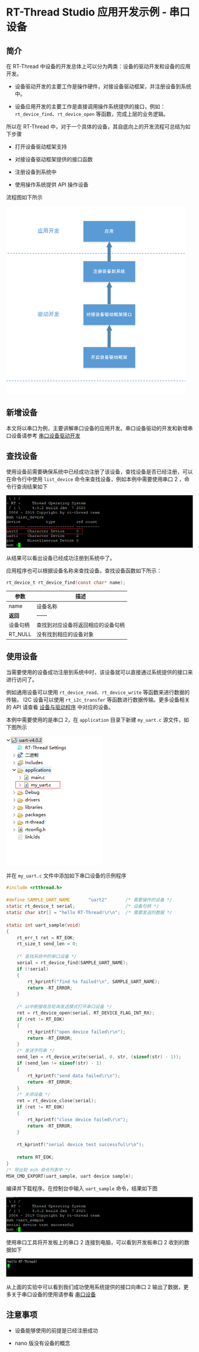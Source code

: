 # RT-Thread Studio 应用开发示例 - 串口设备

## 简介

在 RT-Thread 中设备的开发总体上可以分为两类：设备的驱动开发和设备的应用开发。

- 设备驱动开发的主要工作是操作硬件，对接设备驱动框架，并注册设备到系统中。

- 设备应用开发的主要工作是直接调用操作系统提供的接口，例如：`rt_device_find`、`rt_device_open` 等函数，完成上层的业务逻辑。

所以在 RT-Thread 中，对于一个具体的设备，其自底向上的开发流程可总结为如下步骤

- 打开设备驱动框架支持

- 对接设备驱动框架提供的接口函数

- 注册设备到系统中

- 使用操作系统提供 API 操作设备

流程图如下所示

![process](figures/process.png)

## 新增设备

本文将以串口为例，主要讲解串口设备的应用开发。串口设备驱动的开发和新增串口设备请参考 [串口设备驱动开发](https://www.rt-thread.org/document/site/#/development-tools/rtthread-studio/drivers/uart/v4.0.2/rtthread-studio-uart-v4.0.2)

## 查找设备

使用设备前需要确保系统中已经成功注册了该设备，查找设备是否已经注册，可以在命令行中使用 `list_device` 命令来查找设备，例如本例中需要使用串口 2 ，命令行查询结果如下

![list_device](figures/list_device.png)

从结果可以看出设备已经成功注册到系统中了。

应用程序也可以根据设备名称来查找设备。查找设备函数如下所示：

```c
rt_device_t rt_device_find(const char* name);
```

|**参数**|**描述**                         |
|----------|------------------------------------|
| name     | 设备名称                           |
|**返回**| ——                                 |
| 设备句柄 | 查找到对应设备将返回相应的设备句柄 |
| RT_NULL  | 没有找到相应的设备对象             |

## 使用设备

当需要使用的设备成功注册到系统中时，该设备就可以直接通过系统提供的接口来进行访问了。

例如通用设备可以使用 `rt_device_read`、`rt_device_write` 等函数来进行数据的传输， I2C 设备可以使用 `rt_i2c_transfer` 等函数进行数据传输。更多设备相关的 API 请查看 [设备与驱动程序](https://www.rt-thread.org/document/site/programming-manual/device/device/) 中对应的设备。

本例中需要使用的是串口 2，在 `application` 目录下新建 `my_uart.c` 源文件，如下图所示

![new-file](figures/new-file.png)

并在 `my_uart.c` 文件中添加如下串口设备的示例程序
```c
#include <rtthread.h>

#define SAMPLE_UART_NAME       "uart2"       /* 需要操作的设备 */
static rt_device_t serial;                   /* 设备句柄 */
static char str[] = "hello RT-Thread!\r\n";  /* 需要发送的数据 */

static int uart_sample(void)
{
    rt_err_t ret = RT_EOK;
    rt_size_t send_len = 0;

    /* 查找系统中的串口设备 */
    serial = rt_device_find(SAMPLE_UART_NAME);
    if (!serial)
    {
        rt_kprintf("find %s failed!\n", SAMPLE_UART_NAME);
        return -RT_ERROR;
    }

    /* 以中断接收及轮询发送模式打开串口设备 */
    ret = rt_device_open(serial, RT_DEVICE_FLAG_INT_RX);
    if (ret != RT_EOK)
    {
        rt_kprintf("open device failed\r\n");
        return -RT_ERROR;
    }
    /* 发送字符串 */
    send_len = rt_device_write(serial, 0, str, (sizeof(str) - 1));
    if (send_len != sizeof(str) - 1)
    {
        rt_kprintf("send data failed\r\n");
        return -RT_ERROR;
    }
    /* 关闭设备 */
    ret = rt_device_close(serial);
    if (ret != RT_EOK)
    {
        rt_kprintf("close device failed\r\n");
        return -RT_ERROR;
    }

    rt_kprintf("serial device test successful\r\n");

    return RT_EOK;
}
/* 导出到 msh 命令列表中 */
MSH_CMD_EXPORT(uart_sample, uart device sample);
```

编译并下载程序。在控制台中输入 `uart_sample` 命令，结果如下图

![uart-sample](figures/uart_sample.png)

使用串口工具将开发板上的串口 2 连接到电脑，可以看到开发板串口 2 收到的数据如下

![uart-recv](figures/uart-recv.png)

从上面的实验中可以看到我们成功使用系统提供的接口向串口 2 输出了数据，更多关于串口设备的使用请参看 [串口设备](https://www.rt-thread.org/document/site/#/rt-thread-version/rt-thread-standard/programming-manual/device/uart/uart_v1/uart)

## 注意事项

- 设备能够使用的前提是已经注册成功

- nano 版没有设备的概念
